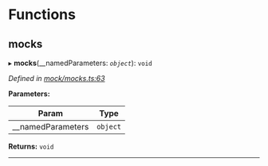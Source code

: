

# Functions

<a id="mocks"></a>

##  mocks

▸ **mocks**(__namedParameters: *`object`*): `void`

*Defined in [mock/mocks.ts:63](https://github.com/polkadot-js/api/blob/c026ecb/packages/api-provider/src/mock/mocks.ts#L63)*

**Parameters:**

| Param | Type |
| ------ | ------ |
| __namedParameters | `object` |

**Returns:** `void`

___

